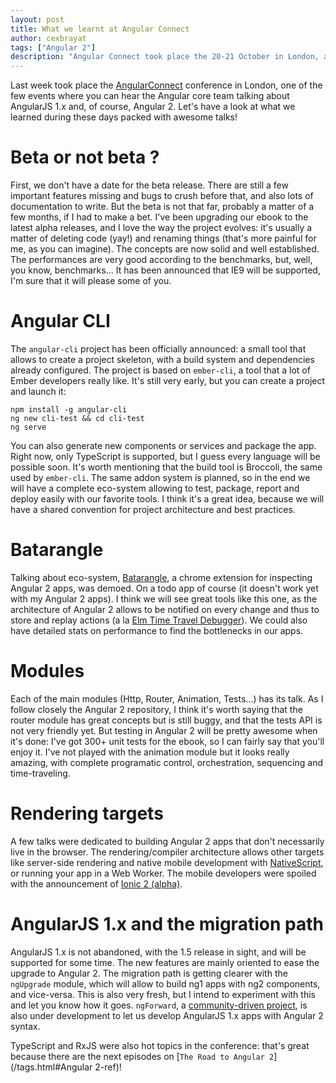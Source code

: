 ```yaml
---
layout: post
title: What we learnt at Angular Connect
author: cexbrayat
tags: ["Angular 2"]
description: "Angular Connect took place the 20-21 October in London, and we learnt a few things on AngularJS 1.x and Angular 2"
---
```


Last week took place the [AngularConnect](http://angularconnect.com/) conference in London,
one of the few events where you can hear the Angular core team talking about AngularJS 1.x and,
of course, Angular 2. Let's have a look at what we learned during these days packed with awesome talks!

# Beta or not beta ?

First, we don't have a date for the beta release.
There are still a few important features missing and bugs to crush before that,
and also lots of documentation to write.
But the beta is not that far, probably a matter of a few months, if I had to make a bet.
I've been upgrading our ebook to the latest alpha releases, and I love the way the project evolves:
it's usually a matter of deleting code (yay!) and renaming things (that's more painful for me, as you can imagine).
The concepts are now solid and well established. The performances are very good according to the benchmarks, but, well, you know, benchmarks...
It has been announced that IE9 will be supported, I'm sure that it will please some of you.

# Angular CLI

The `angular-cli` project has been officially announced: a small tool that allows to create a project skeleton,
with a build system and dependencies already configured. The project is based on `ember-cli`, a tool that a lot of Ember developers really like.
It's still very early, but you can create a project and launch it:

    npm install -g angular-cli
    ng new cli-test && cd cli-test
    ng serve

You can also generate new components or services and package the app.
Right now, only TypeScript is supported, but I guess every language will be possible soon.
It's worth mentioning that the build tool is Broccoli, the same used by `ember-cli`.
The same addon system is planned, so in the end we will have a complete
eco-system allowing to test, package, report and deploy easily with our favorite tools.
I think it's a great idea, because we will have a shared convention for project architecture and best practices.

# Batarangle

Talking about eco-system, [Batarangle](https://github.com/rangle/batarangle), a chrome extension for inspecting Angular 2 apps, was demoed.
On a todo app of course (it doesn't work yet with my Angular 2 apps).
I think we will see great tools like this one, as the architecture of Angular 2 allows to be notified
on every change and thus to store and replay actions (a la [Elm Time Travel Debugger](http://debug.elm-lang.org/)).
We could also have detailed stats on performance to find the bottlenecks in our apps.

# Modules

Each of the main modules (Http, Router, Animation, Tests...) has its talk.
As I follow closely the Angular 2 repository, I think it's worth saying that
the router module has great concepts but is still buggy, and that the tests API is not very friendly yet.
But testing in Angular 2 will be pretty awesome when it's done: I've got 300+ unit tests for the ebook,
so I can fairly say that you'll enjoy it.
I've not played with the animation module but it looks really amazing, with complete programatic control,
orchestration, sequencing and time-traveling.

# Rendering targets

A few talks were dedicated to building Angular 2 apps that don't necessarily live in the browser.
The rendering/compiler architecture allows other targets like server-side
rendering and native mobile development with [NativeScript](https://www.nativescript.org/),
or running your app in a Web Worker.
The mobile developers were spoiled with the announcement of [Ionic 2 (alpha)](http://ionic.io/2).

# AngularJS 1.x and the migration path

AngularJS 1.x is not abandoned, with the 1.5 release in sight, and will be supported for some time.
The new features are mainly oriented to ease the upgrade to Angular 2.
The migration path is getting clearer with the `ngUpgrade` module, which will allow to build ng1 apps with ng2 components,
and vice-versa. This is also very fresh, but I intend to experiment with this and let you know how it goes.
`ngForward`, a [community-driven project](https://github.com/ngUpgraders/ng-forward),
is also under development to let us develop AngularJS 1.x apps with Angular 2 syntax.

TypeScript and RxJS were also hot topics in the conference: that's great because there are the next episodes on [`The Road to Angular 2`](/tags.html#Angular 2-ref)!
